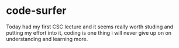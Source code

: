# code-surfer
Today had my first CSC lecture and it seems really worth studing and putting my effort into it, coding is one thing i will never give up on on understanding and learning more.
